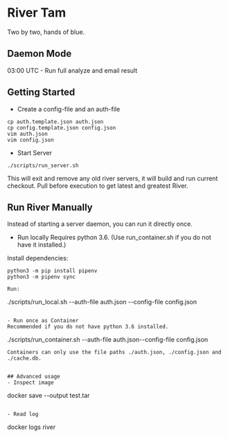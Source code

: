 # River Tam
Two by two, hands of blue.


## Daemon Mode
03:00 UTC - Run full analyze and email result


## Getting Started
- Create a config-file and an auth-file
```
cp auth.template.json auth.json
cp config.template.json config.json
vim auth.json
vim config.json
```

- Start Server
```
./scripts/run_server.sh
```
This will exit and remove any old river servers, it will build and run current checkout. Pull before execution to get latest and greatest River.


## Run River Manually
Instead of starting a server daemon, you can run it directly once.

- Run locally
Requires python 3.6. (Use run_container.sh if you do not have it installed.)

Install dependencies:
```
python3 -m pip install pipenv
python3 -m pipenv sync

Run:
```
./scripts/run_local.sh --auth-file auth.json --config-file config.json
```

- Run once as Container
Recommended if you do not have python 3.6 installed.
```
./scripts/run_container.sh --auth-file auth.json--config-file config.json
```
Containers can only use the file paths ./auth.json, ./config.json and ./cache.db.


## Advanced usage
- Inspect image
```
docker save --output test.tar <imageid>
```

- Read log
```
docker logs river
```
